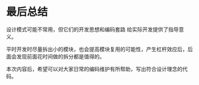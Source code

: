 # 最后总结

设计模式可能不常用，但它们的开发思想和编码套路 给实际开发提供了指导意义。

平时开发时尽量拆出小的模块，也会提高模块复用的可能性，产生杠杆效应后，后面会发现前面花时间做的拆分都是值得的。

本次内容后，希望可以对大家日常的编码维护有所帮助，写出符合设计理念的代码。

